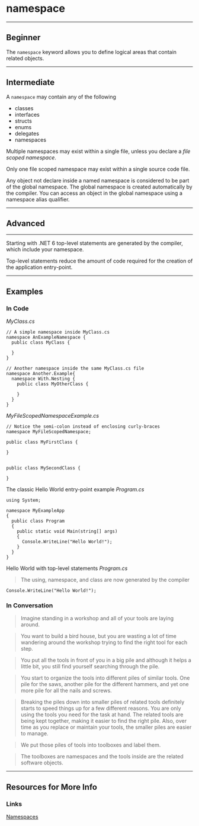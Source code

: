 # namespace

---

## Beginner

The `namespace` keyword allows you to define logical areas that contain related objects.

---

## Intermediate

A `namespace` may contain any of the following

- classes
- interfaces
- structs
- enums
- delegates
- namespaces

Multiple namespaces may exist within a single file, unless you declare a _file scoped namespace_.

Only one file scoped namespace may exist within a single source code file.

Any object not declare inside a named namespace is considered to be part of the global namespace. The global namespace is created automatically by the compiler. You can access an object in the global namespace using a namespace alias qualifier.

---

## Advanced

---

Starting with .NET 6 top-level statements are generated by the compiler, which include your namespace.

Top-level statements reduce the amount of code required for the creation of the application entry-point.

---

## Examples

### In Code

*MyClass.cs*
```
// A simple namespace inside MyClass.cs
namespace AnExampleNamespace {
  public class MyClass {

  }
}

// Another namespace inside the same MyClass.cs file
namespace Another.Example{
  namespace With.Nesting {
    public class MyOtherClass {

    }
  }
}
```

*MyFileScopedNamespaceExample.cs*
```
// Notice the semi-colon instead of enclosing curly-braces
namespace MyFileScopedNamespace;

public class MyFirstClass {

}


public class MySecondClass {

}

```

The classic Hello World entry-point example *Program.cs*
```
using System;

namespace MyExampleApp
{
  public class Program
  {
    public static void Main(string[] args)
    {
      Console.WriteLine("Hello World!");
    }
  }
}
```

Hello World with top-level statements *Program.cs*
> The using, namespace, and class are now generated by the compiler

```
Console.WriteLine("Hello World!");
```

### In Conversation

> Imagine standing in a workshop and all of your tools are laying around. 

>You want to build a bird house, but you are wasting a lot of time wandering around the workshop trying to find the right tool for each step.

>You put all the tools in front of you in a big pile and although it helps a little bit, you still find yourself searching through the pile.

> You start to organize the tools into different piles of similar tools. One pile for the saws, another pile for the different hammers, and yet one more pile for all the nails and screws.

> Breaking the piles down into smaller piles of related tools definitely starts to speed things up for a few different reasons. You are only using the tools you need for the task at hand. The related tools are being kept together, making it easier to find the right pile. Also, over time as you replace or maintain your tools, the smaller piles are easier to manage.

> We put those piles of tools into toolboxes and label them.

> The toolboxes are namespaces and the tools inside are the related software objects.  

---

## Resources for More Info

### Links

<div><a href="https://docs.microsoft.com/en-us/dotnet/csharp/fundamentals/types/namespaces" target="_blank" rel="noopener noreferrer">Namespaces</a></div>

